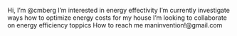 Hi, I’m @cmberg
I’m interested in energy effectivity
I’m currently investigate ways how to optimize energy costs for my house
I’m looking to collaborate on energy efficiency toppics 
How to reach me maninvention!@gmail.com


